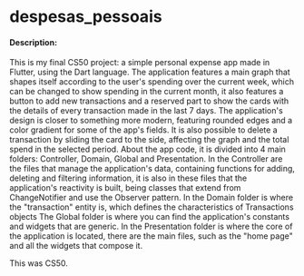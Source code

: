 # despesas_pessoais


#### Description:
This is my final CS50 project: a simple personal expense app made in Flutter, using the Dart language.
The application features a main graph that shapes itself according to the user's spending over the current week, which can be changed to show spending in the current month, it also features a button to add new transactions and a reserved part to show the cards with the details of every transaction made in the last 7 days.
The application's design is closer to something more modern, featuring rounded edges and a color gradient for some of the app's fields.
It is also possible to delete a transaction by sliding the card to the side, affecting the graph and the total spend in the selected period.
About the app code, it is divided into 4 main folders: Controller, Domain, Global and Presentation.
In the Controller are the files that manage the application's data, containing functions for adding, deleting and filtering information, it is also in these files that the application's reactivity is built, being classes that extend from ChangeNotifier and use the Observer pattern.
In the Domain folder is where the "transaction" entity is, which defines the characteristics of Transactions objects
The Global folder is where you can find the application's constants and widgets that are generic.
In the Presentation folder is where the core of the application is located, there are the main files, such as the "home page" and all the widgets that compose it.

This was CS50.











